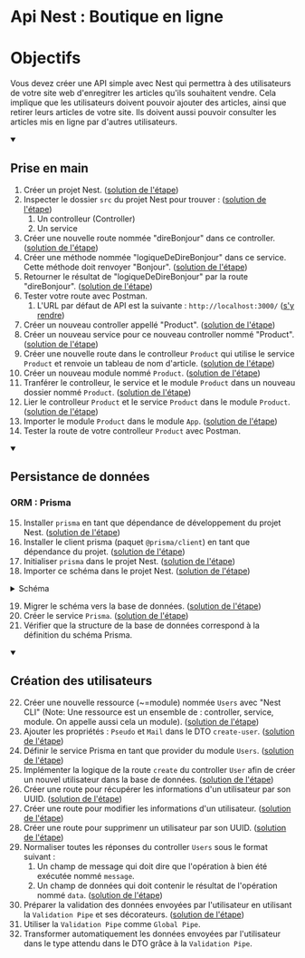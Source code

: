 # Api Nest : Boutique en ligne

# Objectifs

Vous devez créer une API simple avec Nest qui permettra à des utilisateurs de votre site web d'enregitrer les articles qu'ils souhaitent vendre. Cela implique que les utilisateurs doivent pouvoir ajouter des articles, ainsi que retirer leurs articles de votre site. Ils doivent aussi pouvoir consulter les articles mis en ligne par d'autres utilisateurs.

<details open><summary><h2>Prise en main</h2></summary>

1. Créer un projet Nest. ([solution de l'étape](https://github.com/benjGam/E-Commerce-API-NW/tree/01-cr%C3%A9er-un-projet-nest))
2. Inspecter le dossier `src` du projet Nest pour trouver : ([solution de l'étape](https://github.com/benjGam/E-Commerce-API-NW/tree/02-inspecter-src))
   1. Un controlleur (Controller)
   2. Un service
3. Créer une nouvelle route nommée "direBonjour" dans ce controller. ([solution de l'étape](https://github.com/benjGam/E-Commerce-API-NW/tree/03-cr%C3%A9er-une-route))
4. Créer une méthode nommée "logiqueDeDireBonjour" dans ce service. Cette méthode doit renvoyer "Bonjour". ([solution de l'étape](https://github.com/benjGam/E-Commerce-API-NW/tree/04-cr%C3%A9er-une-m%C3%A9thode-dans-un-service))
5. Retourner le résultat de "logiqueDeDireBonjour" par la route "direBonjour". ([solution de l'étape](https://github.com/benjGam/E-Commerce-API-NW/tree/05-retourner-le-resultat))
6. Tester votre route avec Postman.
   1. L'URL par défaut de API est la suivante : `http://localhost:3000/` ([s'y rendre](http://localhost:3000/))
7. Créer un nouveau controller appellé "Product". ([solution de l'étape](https://github.com/benjGam/E-Commerce-API-NW/tree/07-cr%C3%A9er-un-controller))
8. Créer un nouveau service pour ce nouveau controller nommé "Product". ([solution de l'étape](https://github.com/benjGam/E-Commerce-API-NW/tree/08-cr%C3%A9er-un-service))
9. Créer une nouvelle route dans le controlleur `Product` qui utilise le service `Product` et renvoie un tableau de nom d'article. ([solution de l'étape](https://github.com/benjGam/E-Commerce-API-NW/tree/09-cr%C3%A9er-une-route))
10. Créer un nouveau module nommé `Product`. ([solution de l'étape](https://github.com/benjGam/E-Commerce-API-NW/tree/10-cr%C3%A9er-un-module-product))
11. Tranférer le controlleur, le service et le module `Product` dans un nouveau dossier nommé `Product`. ([solution de l'étape](https://github.com/benjGam/E-Commerce-API-NW/tree/11-transf%C3%A9rer-dans-un-dossier))
12. Lier le controlleur `Product` et le service `Product` dans le module `Product`. ([solution de l'étape](https://github.com/benjGam/E-Commerce-API-NW/tree/12-lier-controller-et-service-au-module))
13. Importer le module `Product` dans le module `App`. ([solution de l'étape](https://github.com/benjGam/E-Commerce-API-NW/tree/13-importer-module-product-dans-module-app))
14. Tester la route de votre controlleur `Product` avec Postman.
</details>

<details open><summary><h2>Persistance de données</h2></summary>

### ORM : Prisma

15. Installer `prisma` en tant que dépendance de développement du projet Nest. ([solution de l'étape](https://github.com/benjGam/E-Commerce-API-NW/tree/15-installer-prisma))
16. Installer le client prisma (paquet `@prisma/client`) en tant que dépendance du projet. ([solution de l'étape](https://github.com/benjGam/E-Commerce-API-NW/tree/16-installer-le-client-prisma))
17. Initialiser `prisma` dans le projet Nest. ([solution de l'étape](https://github.com/benjGam/E-Commerce-API-NW/tree/17-initialiser-prisma))
18. Importer ce schéma dans le projet Nest. ([solution de l'étape](https://github.com/benjGam/E-Commerce-API-NW/tree/18-importer-le-sch%C3%A9ma))
<details>  
<summary>Schéma</summary>

```prisma
generator client {
  provider = "prisma-client-js"
}

datasource db {
  provider = "postgresql"
  url      = env("DB_URL")
}

model Products {
  UUID        String @id(map: "products_uuid") @unique() @default(uuid()) @db.VarChar(36) //UUIDv4
  Name        String @db.VarChar(50)
  Price       Int
  Description String @db.Text()
  authorUUID  String @db.VarChar(36) // Ref to UUIDv4
  Author      Users  @relation(map: "product_author", fields: [authorUUID], references: [UUID])
}

model Users {
  UUID     String     @id(map: "users_uuid") @unique() @default(uuid()) @db.VarChar(36) //UUIDv4
  Pseudo   String     @unique() @db.VarChar(50)
  Mail     String     @unique() @db.VarChar(75)
  Products Products[]
}
```

</details>

19. Migrer le schéma vers la base de données. ([solution de l'étape](https://github.com/benjGam/E-Commerce-API-NW/tree/19-migrer-le-sch%C3%A9ma))
20. Créer le service `Prisma`. ([solution de l'étape](https://github.com/benjGam/E-Commerce-API-NW/tree/20-cr%C3%A9er-le-service-prisma)) 
21. Vérifier que la structure de la base de données correspond à la définition du schéma Prisma.

</details>

<details open><summary><h2>Création des utilisateurs</h2></summary>

22. Créer une nouvelle ressource (~=module) nommée `Users` avec "Nest CLI" (Note: Une ressource est un ensemble de : controller, service, module. On appelle aussi cela un module). ([solution de l'étape](https://github.com/benjGam/E-Commerce-API-NW/tree/22-cr%C3%A9er-ressource-users)) 
23. Ajouter les propriétés : `Pseudo` et `Mail` dans le DTO `create-user`. ([solution de l'étape](https://github.com/benjGam/E-Commerce-API-NW/tree/23-ajouter-les-propri%C3%A9t%C3%A9s-au-dto)) 
24. Définir le service Prisma en tant que provider du module `Users`. ([solution de l'étape](https://github.com/benjGam/E-Commerce-API-NW/tree/24-utiliser-le-service-prisma-comme-provider)) 
25. Implémenter la logique de la route `create` du controller `User` afin de créer un nouvel utilisateur dans la base de données. ([solution de l'étape](https://github.com/benjGam/E-Commerce-API-NW/tree/25-impl%C3%A9menter-la-logique-de-la-route-create)) 
26. Créer une route pour récupérer les informations d'un utilisateur par son UUID. ([solution de l'étape](https://github.com/benjGam/E-Commerce-API-NW/tree/26-cr%C3%A9er-une-route-pour-r%C3%A9cup%C3%A9rer))
27. Créer une route pour modifier les informations d'un utilisateur. ([solution de l'étape](https://github.com/benjGam/E-Commerce-API-NW/tree/27-cr%C3%A9er-une-route-pour-modifier))
28. Créer une route pour supprimenr un utilisateur par son UUID. ([solution de l'étape](https://github.com/benjGam/E-Commerce-API-NW/tree/28-cr%C3%A9er-une-route-pour-supprimenr))
29. Normaliser toutes les réponses du controller `Users` sous le format suivant : 
    1. Un champ de message qui doit dire que l'opération à bien été exécutée nommé `message`.
    2. Un champ de données qui doit contenir le résultat de l'opération nommé `data`. ([solution de l'étape](https://github.com/benjGam/E-Commerce-API-NW/tree/29-normaliser-les-r%C3%A9ponses))
30. Préparer la validation des données envoyées par l'utilisateur en utilisant la `Validation Pipe` et ses décorateurs. ([solution de l'étape](https://github.com/benjGam/E-Commerce-API-NW/tree/30-valider-les-entr%C3%A9es-utilisateurs))
31. Utiliser la `Validation Pipe` comme `Global Pipe`.
32. Transformer automatiquement les données envoyées par l'utilisateur dans le type attendu dans le DTO grâce à la `Validation Pipe`.

</details>
